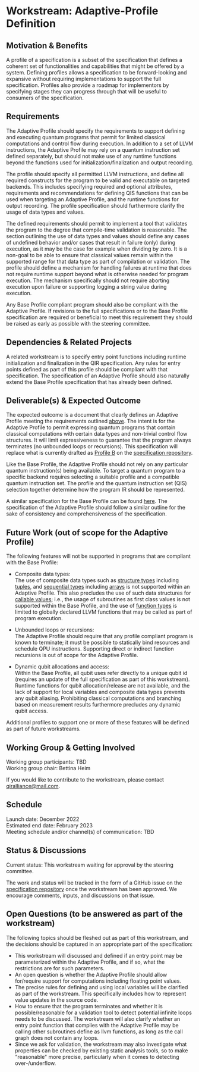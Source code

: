 # Workstream: Adaptive-Profile Definition

## Motivation & Benefits

A profile of a specification is a subset of the specification that defines a
coherent set of functionalities and capabilities that might be offered by a
system. Defining profiles allows a specification to be forward-looking and
expansive without requiring implementations to support the full specification.
Profiles also provide a roadmap for implementors by specifying stages they can
progress through that will be useful to consumers of the specification.

## Requirements

The Adaptive Profile should specify the requirements to support defining and
executing quantum programs that permit for limited classical computations and
control flow during execution. In addition to a set of LLVM instructions, the
Adaptive Profile may rely on a quantum instruction set defined separately, but
should not make use of any runtime functions beyond the functions used for
initialization/finalization and output recording.

The profile should specify all permitted LLVM instructions, and define all
required constructs for the program to be valid and executable on targeted
backends. This includes specifying required and optional attributes,
requirements and recommendations for defining QIS functions that can be used
when targeting an Adaptive Profile, and the runtime functions for output
recording. The profile specification should furthermore clarify the usage of
data types and values.

The defined requirements should permit to implement a tool that validates the
program to the degree that compile-time validation is reasonable. The section
outlining the use of data types and values should define any cases of undefined
behavior and/or cases that result in failure (only) during execution, as it may
be the case for example when dividing by zero. It is a non-goal to be able to
ensure that classical values remain within the supported range for that data
type as part of compilation or validation. The profile should define a mechanism
for handling failures at runtime that does not require runtime support beyond
what is otherwise needed for program execution. The mechanism specifically
should not require aborting execution upon failure or supporting logging a
string value during execution.

Any Base Profile compliant program should also be compliant with the Adaptive
Profile. If revisions to the full specifications or to the Base Profile
specification are required or beneficial to meet this requirement they should be
raised as early as possible with the steering committee.

## Dependencies & Related Projects

A related workstream is to specify entry point functions including runtime
initialization and finalization in the QIR specification. Any rules for entry
points defined as part of this profile should be compliant with that
specification. The specification of an Adaptive Profile should also naturally
extend the Base Profile specification that has already been defined.

## Deliverable(s) & Expected Outcome

The expected outcome is a document that clearly defines an Adaptive Profile
meeting the requirements outlined [above](#requirements). The intent is for the
Adaptive Profile to permit expressing quantum programs that contain classical
computations with certain data types and non-trivial control flow structures. It
will limit expressiveness to guarantee that the program always terminates (no
unbounded loops or recursions). This specification will replace what is
currently drafted as [Profile
B](https://github.com/qir-alliance/qir-spec/blob/main/specification/v0.1/7_Profiles.md#profile-a-basic-quantum-functionality)
on the [specification repository](https://github.com/qir-alliance/qir-spec).

Like the Base Profile, the Adaptive Profile should not rely on any particular
quantum instruction(s) being available. To target a quantum program to a
specific backend requires selecting a suitable profile and a compatible quantum
instruction set. The profile and the quantum instruction set (QIS) selection
together determine how the program IR should be represented.

A similar specification for the Base Profile can be found
[here](https://github.com/qir-alliance/qir-spec/blob/main/specification/under_development/profiles/Base_Profile.md).
The specification of the Adaptive Profile should follow a similar outline for
the sake of consistency and comprehensiveness of the specification.

## Future Work (out of scope for the Adaptive Profile)

The following features will not be supported in programs that are compliant with
the Base Profile:

- Composite data types: <br/>
  The use of composite data types such as [structure
  types](https://llvm.org/doxygen/group__LLVMCCoreTypeStruct.html) including
  [tuples](https://github.com/qir-alliance/qir-spec/blob/main/specification/v0.1/1_Data_Types.md#tuples-and-user-defined-types),
  and [sequential
  types](https://llvm.org/doxygen/group__LLVMCCoreTypeSequential.html) including
  [arrays](https://github.com/qir-alliance/qir-spec/blob/main/specification/v0.1/1_Data_Types.md#arrays)
  is not supported within an Adaptive Profile. This also precludes the use of
  such data structures for [callable
  values](https://github.com/qir-alliance/qir-spec/blob/main/specification/v0.1/2_Callables.md);
  i.e., the usage of subroutines as first class values is not supported within
  the Base Profile, and the use of [function
  types](https://llvm.org/doxygen/group__LLVMCCoreTypeFunction.html) is limited
  to globally declared LLVM functions that may be called as part of program
  execution.

- Unbounded loops or recursions: <br/>
  The Adaptive Profile should require that any profile compliant program is
  known to terminate; it must be possible to statically bind resources and
  schedule QPU instructions. Supporting direct or indirect function recursions
  is out of scope for the Adaptive Profile.

- Dynamic qubit allocations and access: <br/>
  Within the Base Profile, all qubit uses refer directly to a unique qubit id
  (requires an update of the full specification as part of this workstream).
  Runtime functions for qubit allocation/release are not available, and the lack
  of support for local variables and composite data types prevents any qubit
  aliasing. Prohibiting classical computations and branching based on
  measurement results furthermore precludes any dynamic qubit access.

Additional profiles to support one or more of these features will be defined as
part of future workstreams.

## Working Group & Getting Involved

Working group participants: TBD <br/>
Working group chair: Bettina Heim

If you would like to contribute to the workstream, please contact
[qiralliance@mail.com](mailto:qiralliance@mail.com).

## Schedule

Launch date: December 2022 <br/>
Estimated end date: February 2023 <br/>
Meeting schedule and/or channel(s) of communication: TBD

## Status & Discussions

Current status: This workstream waiting for approval by the steering committee.

The work and status will be tracked in the form of a GitHub issue on the
[specification repository](https://github.com/qir-alliance/qir-spec) once the
workstream has been approved. We encourage comments, inputs, and discussions on
that issue.

## Open Questions (to be answered as part of the workstream)

The following topics should be fleshed out as part of this workstream, and the
decisions should be captured in an appropriate part of the specification:

- This workstream will discussed and defined if an entry point may be
  parameterized within the Adaptive Profile, and if so, what the restrictions
  are for such parameters.
- An open question is whether the Adaptive Profile should allow for/require
  support for computations including floating point values.
- The precise rules for defining and using local variables will be clarified as
  part of the workstream. This specifically includes how to represent value
  updates in the source code.
- How to ensure that the program terminates and whether it is
  possible/reasonable for a validation tool to detect potential infinite loops
  needs to be discussed. The workstream will also clarify whether an entry point
  function that complies with the Adaptive Profile may be calling other
  subroutines define as llvm functions, as long as the call graph does not
  contain any loops.
- Since we ask for validation, the workstream may also investigate what
  properties can be checked by existing static analysis tools, so to make
  "reasonable" more precise, particularly when it comes to detecting
  over-/underflow.
